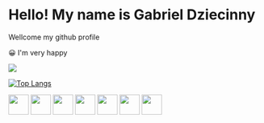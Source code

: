# Hello! My name is Gabriel Dziecinny

Wellcome my github profile 
<p>😀 I'm very happy</p>
<div href='https://github.com/GabrielDz27' style='flex-direction: row-reverse'>
  <picture>
    <source
      srcset="https://github-readme-stats.vercel.app/api?username=GabrielDz27&show_icons=true&theme=dark"
      media="(prefers-color-scheme: dark)"
    />
    <source
      srcset="https://github-readme-stats.vercel.app/api?username=GabrielDz27&show_icons=true"
      media="(prefers-color-scheme: light), (prefers-color-scheme: no-preference)"
    />
    <img src="https://github-readme-stats.vercel.app/api?username=GabrielDz27&show_icons=true" />
  </picture>

  [![Top Langs](https://github-readme-stats.vercel.app/api/top-langs/?username=GabrielDz27\&layout=donut-vertical)](https://github.com/GabrielDz27/github-readme-stats)

</div>
<div>
  <img width=40 src="https://cdn.jsdelivr.net/gh/devicons/devicon@latest/icons/vscode/vscode-original.svg" />
  <img width=40 src="https://cdn.jsdelivr.net/gh/devicons/devicon@latest/icons/angularjs/angularjs-original.svg" />     
  <img width=40 src="https://cdn.jsdelivr.net/gh/devicons/devicon@latest/icons/javascript/javascript-plain.svg" />
  <img width=40 src="https://cdn.jsdelivr.net/gh/devicons/devicon@latest/icons/typescript/typescript-plain.svg" />      
  <img width=40 src="https://cdn.jsdelivr.net/gh/devicons/devicon@latest/icons/java/java-plain.svg" />
  <img width=40 src="https://cdn.jsdelivr.net/gh/devicons/devicon@latest/icons/microsoftsqlserver/microsoftsqlserver-line-wordmark.svg" />
  <img width=40 src="https://cdn.jsdelivr.net/gh/devicons/devicon@latest/icons/firebase/firebase-original.svg" />

</div>

##
